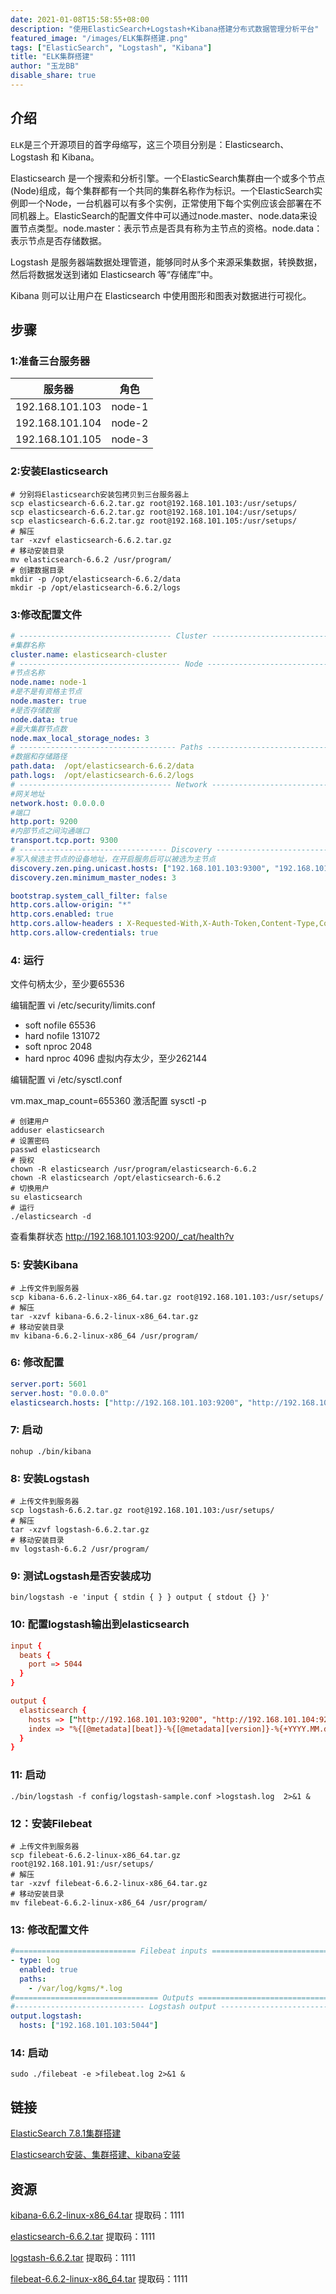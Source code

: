 ```yaml
---
date: 2021-01-08T15:58:55+08:00
description: "使用ElasticSearch+Logstash+Kibana搭建分布式数据管理分析平台"
featured_image: "/images/ELK集群搭建.png"
tags: ["ElasticSearch", "Logstash", "Kibana"]
title: "ELK集群搭建"
author: "玉龙BB"
disable_share: true
---
```


## 介绍

`ELK`是三个开源项目的首字母缩写，这三个项目分别是：Elasticsearch、Logstash 和 Kibana。

Elasticsearch 是一个搜索和分析引擎。一个ElasticSearch集群由一个或多个节点(Node)组成，每个集群都有一个共同的集群名称作为标识。一个ElasticSearch实例即一个Node，一台机器可以有多个实例，正常使用下每个实例应该会部署在不同机器上。ElasticSearch的配置文件中可以通过node.master、node.data来设置节点类型。node.master：表示节点是否具有称为主节点的资格。node.data：表示节点是否存储数据。

Logstash 是服务器端数据处理管道，能够同时从多个来源采集数据，转换数据，然后将数据发送到诸如 Elasticsearch 等“存储库”中。

Kibana 则可以让用户在 Elasticsearch 中使用图形和图表对数据进行可视化。

## 步骤

### 1:准备三台服务器

|  服务器   | 角色  |
|  ----  | ----  |
| 192.168.101.103  | node-1 |
| 192.168.101.104  | node-2 |
| 192.168.101.105  | node-3 |

### 2:安装Elasticsearch

```shell
# 分别将Elasticsearch安装包拷贝到三台服务器上
scp elasticsearch-6.6.2.tar.gz root@192.168.101.103:/usr/setups/
scp elasticsearch-6.6.2.tar.gz root@192.168.101.104:/usr/setups/
scp elasticsearch-6.6.2.tar.gz root@192.168.101.105:/usr/setups/
# 解压
tar -xzvf elasticsearch-6.6.2.tar.gz
# 移动安装目录
mv elasticsearch-6.6.2 /usr/program/
# 创建数据目录
mkdir -p /opt/elasticsearch-6.6.2/data
mkdir -p /opt/elasticsearch-6.6.2/logs
```

### 3:修改配置文件

```yaml
# ---------------------------------- Cluster -----------------------------------
#集群名称
cluster.name: elasticsearch-cluster
# ------------------------------------ Node ------------------------------------
#节点名称
node.name: node-1 
#是不是有资格主节点
node.master: true
#是否存储数据
node.data: true
#最⼤集群节点数
node.max_local_storage_nodes: 3 
# ----------------------------------- Paths ------------------------------------
#数据和存储路径
path.data:  /opt/elasticsearch-6.6.2/data
path.logs:  /opt/elasticsearch-6.6.2/logs
# ---------------------------------- Network -----------------------------------
#⽹关地址
network.host: 0.0.0.0
#端⼝
http.port: 9200
#内部节点之间沟通端⼝
transport.tcp.port: 9300
# --------------------------------- Discovery ----------------------------------
#写⼊候选主节点的设备地址，在开启服务后可以被选为主节点
discovery.zen.ping.unicast.hosts: ["192.168.101.103:9300", "192.168.101.104:9300", "192.168.101.105:9300"]
discovery.zen.minimum_master_nodes: 3

bootstrap.system_call_filter: false
http.cors.allow-origin: "*"
http.cors.enabled: true
http.cors.allow-headers : X-Requested-With,X-Auth-Token,Content-Type,Content-Length,Authorization
http.cors.allow-credentials: true

```

### 4: 运行

文件句柄太少，至少要65536

编辑配置 vi /etc/security/limits.conf

* soft nofile 65536
* hard nofile 131072
* soft nproc 2048
* hard nproc 4096
虚拟内存太少，至少262144

编辑配置 vi /etc/sysctl.conf

vm.max_map_count=655360
激活配置 sysctl -p

```shell
# 创建用户
adduser elasticsearch
# 设置密码
passwd elasticsearch
# 授权
chown -R elasticsearch /usr/program/elasticsearch-6.6.2
chown -R elasticsearch /opt/elasticsearch-6.6.2
# 切换用户
su elasticsearch
# 运行
./elasticsearch -d
```

查看集群状态 http://192.168.101.103:9200/_cat/health?v

### 5: 安装Kibana

```shell
# 上传文件到服务器
scp kibana-6.6.2-linux-x86_64.tar.gz root@192.168.101.103:/usr/setups/
# 解压
tar -xzvf kibana-6.6.2-linux-x86_64.tar.gz
# 移动安装目录
mv kibana-6.6.2-linux-x86_64 /usr/program/
```

### 6: 修改配置

```yaml
server.port: 5601
server.host: "0.0.0.0"
elasticsearch.hosts: ["http://192.168.101.103:9200", "http://192.168.101.104:9200", "http://192.168.101.105:9200"]
```

### 7: 启动

```shell
nohup ./bin/kibana
```

### 8: 安装Logstash

```shell
# 上传文件到服务器
scp logstash-6.6.2.tar.gz root@192.168.101.103:/usr/setups/
# 解压
tar -xzvf logstash-6.6.2.tar.gz
# 移动安装目录
mv logstash-6.6.2 /usr/program/
```

### 9: 测试Logstash是否安装成功

```shell
bin/logstash -e 'input { stdin { } } output { stdout {} }'
```

### 10: 配置logstash输出到elasticsearch

```conf
input {
  beats {
    port => 5044
  }
}

output {
  elasticsearch {
    hosts => ["http://192.168.101.103:9200", "http://192.168.101.104:9200", "http://192.168.101.105:9200"]
    index => "%{[@metadata][beat]}-%{[@metadata][version]}-%{+YYYY.MM.dd}"
  }
}
```

### 11: 启动

```shell
./bin/logstash -f config/logstash-sample.conf >logstash.log  2>&1 &
```

### 12：安装Filebeat

```shell
# 上传文件到服务器
scp filebeat-6.6.2-linux-x86_64.tar.gz root@192.168.101.91:/usr/setups/
# 解压
tar -xzvf filebeat-6.6.2-linux-x86_64.tar.gz
# 移动安装目录
mv filebeat-6.6.2-linux-x86_64 /usr/program/
```

### 13: 修改配置文件

```yaml
#=========================== Filebeat inputs =============================
- type: log
  enabled: true
  paths:
    - /var/log/kgms/*.log
#================================ Outputs =====================================
#----------------------------- Logstash output --------------------------------
output.logstash:
  hosts: ["192.168.101.103:5044"]
```

### 14: 启动

```shell
sudo ./filebeat -e >filebeat.log 2>&1 &
```

## 链接

[ElasticSearch 7.8.1集群搭建](https://www.cnblogs.com/chenyanbin/p/13493920.html)

[Elasticsearch安装、集群搭建、kibana安装](https://blog.csdn.net/weixin_41947378/article/details/109384397)

## 资源

[kibana-6.6.2-linux-x86_64.tar](https://pan.baidu.com/s/1Z_fxdw7y9r5dXCv6K3K5VQ) 提取码：1111

[elasticsearch-6.6.2.tar](https://pan.baidu.com/s/126nVsnY0XorU6cO9aJZsCg) 提取码：1111

[logstash-6.6.2.tar](https://pan.baidu.com/s/1r6TaB6g3Ly55_vm5FmNfmQ) 提取码：1111

[filebeat-6.6.2-linux-x86_64.tar](https://pan.baidu.com/s/1qR-c5a7l0XjaRseX7POmDA) 提取码：1111
